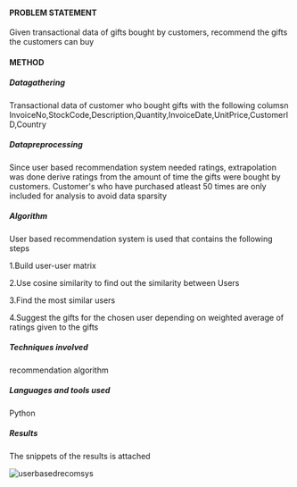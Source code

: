 #### PROBLEM STATEMENT
Given transactional data of gifts bought by customers, recommend the gifts the customers can buy

#### METHOD
##### Datagathering
Transactional data of customer who bought gifts with the following columsn
InvoiceNo,StockCode,Description,Quantity,InvoiceDate,UnitPrice,CustomerID,Country

##### Datapreprocessing
Since user based recommendation system needed ratings, extrapolation was done derive ratings from the amount of time the gifts were bought by customers. Customer's who have purchased atleast 50 times are only included for analysis to avoid data sparsity

##### Algorithm
User based recommendation system is used that contains the following steps

1.Build user-user matrix

2.Use cosine similarity to find out the similarity between Users 

3.Find the most similar users

4.Suggest the gifts for the chosen user depending on weighted average of ratings given to the gifts

##### Techniques involved
recommendation algorithm

##### Languages and tools used
Python

##### Results
The snippets of the results is attached


![userbasedrecomsys](https://user-images.githubusercontent.com/103910965/186057140-8e3db4ee-b94a-4c76-9cfc-d2d63456821a.PNG)

